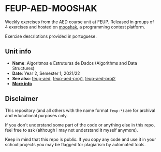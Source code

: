 # FEUP-AED-MOOSHAK

Weekly exercises from the AED course unit at FEUP. Released in groups of 4 exercises and hosted on [mooshak](https://mooshak.dcc.fc.up.pt/~aed), a programming contest platform.

Exercise descriptions provided in portuguese.

## Unit info

* **Name**: Algoritmos e Estruturas de Dados (Algorithms and Data Structures)
* **Date**: Year 2, Semester 1, 2021/22
* **See also**: [feup-aed](https://github.com/ttoino/feup-aed), [feup-aed-proj1](https://github.com/ttoino/feup-aed-proj1), [feup-aed-proj2](https://github.com/ttoino/feup-aed-proj2)
* [**More info**](https://sigarra.up.pt/feup/ucurr_geral.ficha_uc_view?pv_ocorrencia_id=484404)

## Disclaimer

This repository (and all others with the name format `feup-*`) are for archival and educational purposes only.

If you don't understand some part of the code or anything else in this repo, feel free to ask (although I may not understand it myself anymore).

Keep in mind that this repo is public. If you copy any code and use it in your school projects you may be flagged for plagiarism by automated tools.
